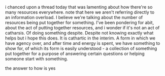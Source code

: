 
i chanced upon a thread today that was lamenting about how there're so many resources everywhere. note that here we aren't referring directly to an information overload. I believe we're talking about the number of resources being put together for something. 
I've been pondering for abit, about the act of putting together resources, and i wonder if it's not an act of catharsis. Of doing something despite. Despite not knowing exactly what helps but i hope this does. It is cathartic in the interim. A form in which we have agency over, and after time and energy is spent, we have something to show for, of which its form is easily understood - a collection of something put together for a purpose of answering certain questions or helping someone start with something. 

the answer to how is yes 
